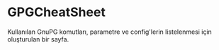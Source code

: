 GPGCheatSheet
=============
Kullanılan GnuPG komutları, parametre ve config'lerin listelenmesi için 
oluşturulan bir sayfa.
